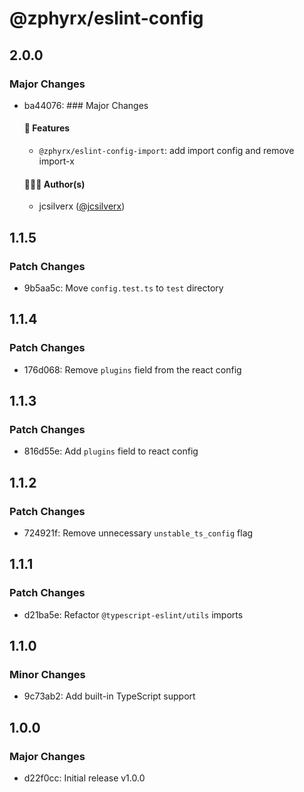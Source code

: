 # @zphyrx/eslint-config

## 2.0.0

### Major Changes

- ba44076: ### Major Changes

  #### 🚀 Features
  - `@zphyrx/eslint-config-import`: add import config and remove import-x

  #### 👨🏻‍💻 Author(s)
  - jcsilverx ([@jcsilverx](https://x.com/jcsilverx))

## 1.1.5

### Patch Changes

- 9b5aa5c: Move `config.test.ts` to `test` directory

## 1.1.4

### Patch Changes

- 176d068: Remove `plugins` field from the react config

## 1.1.3

### Patch Changes

- 816d55e: Add `plugins` field to react config

## 1.1.2

### Patch Changes

- 724921f: Remove unnecessary `unstable_ts_config` flag

## 1.1.1

### Patch Changes

- d21ba5e: Refactor `@typescript-eslint/utils` imports

## 1.1.0

### Minor Changes

- 9c73ab2: Add built-in TypeScript support

## 1.0.0

### Major Changes

- d22f0cc: Initial release v1.0.0
